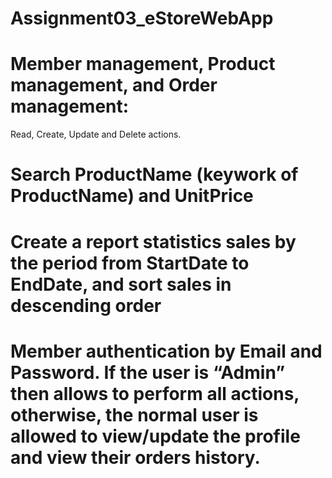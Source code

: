 # Assignment03_eStoreWebApp
# Member management, Product management, and Order management:
Read, Create, Update and Delete actions.
# Search ProductName (keywork of ProductName) and UnitPrice
# Create a report statistics sales by the period from StartDate to EndDate, and sort sales in descending order
# Member authentication by Email and Password. If the user is “Admin” then  allows to perform all actions, otherwise, the normal user is allowed to view/update the profile and view their orders history.